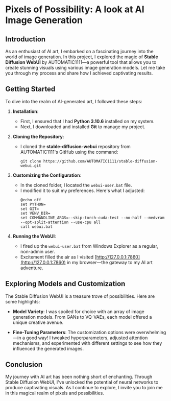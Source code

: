 # Pixels of Possibility: A look at AI Image Generation

## Introduction
As an enthusiast of AI art, I embarked on a fascinating journey into the world of image generation. In this project, I explored the magic of **Stable Diffusion WebUI** by AUTOMATIC1111—a powerful tool that allows you to create stunning visuals using various image generation models. Let me take you through my process and share how I achieved captivating results.

## Getting Started
To dive into the realm of AI-generated art, I followed these steps:

1. **Installation**:
   - First, I ensured that I had **Python 3.10.6** installed on my system.
   - Next, I downloaded and installed **Git** to manage my project.

2. **Cloning the Repository**:
   - I cloned the **stable-diffusion-webui** repository from AUTOMATIC1111's GitHub using the command:
     ```
     git clone https://github.com/AUTOMATIC1111/stable-diffusion-webui.git
     ```

3. **Customizing the Configuration**:
   - In the cloned folder, I located the `webui-user.bat` file.
   - I modified it to suit my preferences. Here's what I adjusted:
     ```
     @echo off
     set PYTHON=
     set GIT=
     set VENV_DIR=
     set COMMANDLINE_ARGS=--skip-torch-cuda-test --no-half --medvram --opt-split-attention --use-cpu all
     call webui.bat
     ```

4. **Running the WebUI**:
   - I fired up the `webui-user.bat` from Windows Explorer as a regular, non-admin user.
   - Excitement filled the air as I visited [http://127.0.0.1:7860](http://127.0.0.1:7860) in my browser—the gateway to my AI art adventure.

## Exploring Models and Customization
The Stable Diffusion WebUI is a treasure trove of possibilities. Here are some highlights:

- **Model Variety**: I was spoiled for choice with an array of image generation models. From GANs to VQ-VAEs, each model offered a unique creative avenue.

- **Fine-Tuning Parameters**: The customization options were overwhelming—in a good way! I tweaked hyperparameters, adjusted attention mechanisms, and experimented with different settings to see how they influenced the generated images.

## Conclusion
My journey with AI art has been nothing short of enchanting. Through Stable Diffusion WebUI, I've unlocked the potential of neural networks to produce captivating visuals. As I continue to explore, I invite you to join me in this magical realm of pixels and possibilities.
